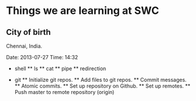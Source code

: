 Things we are learning at SWC
=============================
City of birth
-------------
Chennai, India.

Date: 2013-07-27 Time: 14:32

* shell
** ls
** cat
** pipe
** redirection

* git
** Initialize git repos.
** Add files to git repos.
** Commit messages.
** Atomic commits.
** Set up repository on Github.
** Set up remotes.
** Push master to remote repository (origin)
